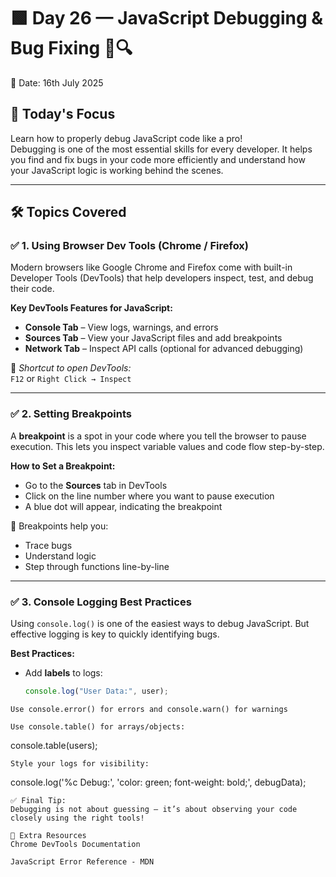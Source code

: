 # 🟩 Day 26 — JavaScript Debugging & Bug Fixing 🐞🔍  
📅 Date: 16th July 2025

## 📌 Today's Focus  
Learn how to properly debug JavaScript code like a pro!  
Debugging is one of the most essential skills for every developer. It helps you find and fix bugs in your code more efficiently and understand how your JavaScript logic is working behind the scenes.

---

## 🛠️ Topics Covered

### ✅ 1. Using Browser Dev Tools (Chrome / Firefox)
Modern browsers like Google Chrome and Firefox come with built-in Developer Tools (DevTools) that help developers inspect, test, and debug their code.

**Key DevTools Features for JavaScript:**
- **Console Tab** – View logs, warnings, and errors
- **Sources Tab** – View your JavaScript files and add breakpoints
- **Network Tab** – Inspect API calls (optional for advanced debugging)

📌 *Shortcut to open DevTools:*  
`F12` or `Right Click → Inspect`

---

### ✅ 2. Setting Breakpoints
A **breakpoint** is a spot in your code where you tell the browser to pause execution. This lets you inspect variable values and code flow step-by-step.

**How to Set a Breakpoint:**
- Go to the **Sources** tab in DevTools
- Click on the line number where you want to pause execution
- A blue dot will appear, indicating the breakpoint

📌 Breakpoints help you:
- Trace bugs
- Understand logic
- Step through functions line-by-line

---

### ✅ 3. Console Logging Best Practices
Using `console.log()` is one of the easiest ways to debug JavaScript. But effective logging is key to quickly identifying bugs.

**Best Practices:**
- Add **labels** to logs:
  ```js
  console.log("User Data:", user);
```
Use console.error() for errors and console.warn() for warnings

Use console.table() for arrays/objects:

```
console.table(users);
```
Style your logs for visibility:

```
console.log('%c Debug:', 'color: green; font-weight: bold;', debugData);
```
✅ Final Tip:
Debugging is not about guessing — it’s about observing your code closely using the right tools!

🔗 Extra Resources
Chrome DevTools Documentation

JavaScript Error Reference - MDN
